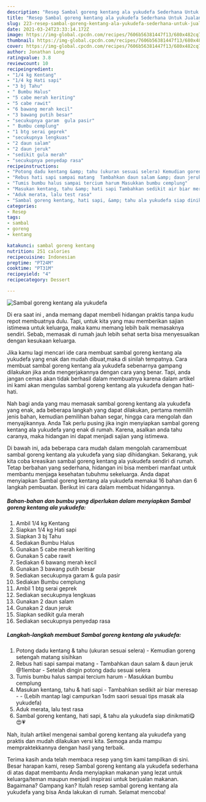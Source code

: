```yaml
---
description: "Resep Sambal goreng kentang ala yukudefa Sederhana Untuk Jualan"
title: "Resep Sambal goreng kentang ala yukudefa Sederhana Untuk Jualan"
slug: 223-resep-sambal-goreng-kentang-ala-yukudefa-sederhana-untuk-jualan
date: 2021-03-24T23:33:14.172Z
image: https://img-global.cpcdn.com/recipes/7606b56381447f13/680x482cq70/sambal-goreng-kentang-ala-yukudefa-foto-resep-utama.jpg
thumbnail: https://img-global.cpcdn.com/recipes/7606b56381447f13/680x482cq70/sambal-goreng-kentang-ala-yukudefa-foto-resep-utama.jpg
cover: https://img-global.cpcdn.com/recipes/7606b56381447f13/680x482cq70/sambal-goreng-kentang-ala-yukudefa-foto-resep-utama.jpg
author: Jonathan Long
ratingvalue: 3.8
reviewcount: 10
recipeingredient:
- "1/4 kg Kentang"
- "1/4 kg Hati sapi"
- "3 bj Tahu"
- " Bumbu Halus"
- "5 cabe merah keriting"
- "5 cabe rawit"
- "6 bawang merah kecil"
- "3 bawang putih besar"
- "secukupnya garam  gula pasir"
- " Bumbu cemplung"
- "1 btg serai geprek"
- "secukupnya lengkuas"
- "2 daun salam"
- "2 daun jeruk"
- "sedikit gula merah"
- "secukupnya penyedap rasa"
recipeinstructions:
- "Potong dadu kentang &amp; tahu (ukuran sesuai selera) Kemudian goreng setengah matang sisihkan"
- "Rebus hati sapi sampai matang  Tambahkan daun salam &amp; daun jeruk @1lembar Setelah dingin potong dadu sesuai selera"
- "Tumis bumbu halus sampai tercium harum Masukkan bumbu cemplung"
- "Masukan kentang, tahu &amp; hati sapi Tambahkan sedikit air biar meresap  (Lebih mantap lagi campurkan 1sdm saori sesuai tips masak ala yukudefa)"
- "Aduk merata, lalu test rasa"
- "Sambal goreng kentang, hati sapi, &amp; tahu ala yukudefa siap dinikmati😋😍💗"
categories:
- Resep
tags:
- sambal
- goreng
- kentang

katakunci: sambal goreng kentang 
nutrition: 251 calories
recipecuisine: Indonesian
preptime: "PT24M"
cooktime: "PT31M"
recipeyield: "4"
recipecategory: Dessert

---
```



![Sambal goreng kentang ala yukudefa](https://img-global.cpcdn.com/recipes/7606b56381447f13/680x482cq70/sambal-goreng-kentang-ala-yukudefa-foto-resep-utama.jpg)

Di era  saat ini , anda memang dapat membeli hidangan praktis tanpa kudu repot membuatnya dulu. Tapi, untuk kita yang mau memberikan sajian istimewa untuk keluarga, maka kamu memang lebih baik memasaknya sendiri. Sebab, memasak di rumah jauh lebih sehat serta bisa menyesuaikan dengan kesukaan keluarga.

Jika kamu lagi mencari ide cara membuat sambal goreng kentang ala yukudefa yang enak dan mudah dibuat,maka di sinilah tempatnya. Cara membuat sambal goreng kentang ala yukudefa  sebenarnya gampang dilakukan jika anda mengerjakannya dengan cara yang benar. Tapi, anda jangan cemas akan tidak berhasil dalam membuatnya 
karena dalam artikel ini kami akan mengulas sambal goreng kentang ala yukudefa dengan hati-hati.  



Nah bagi anda yang mau memasak sambal goreng kentang ala yukudefa yang enak, ada beberapa langkah yang dapat dilakukan, pertama memilih jenis bahan, kemudian pemilihan bahan segar, hingga cara mengolah dan menyajikannya. Anda Tak perlu pusing jika ingin menyiapkan sambal goreng kentang ala yukudefa yang enak di rumah. Karena, asalkan anda  tahu caranya, maka hidangan ini dapat menjadi sajian yang istimewa.

Di bawah ini, ada beberapa cara mudah dalam mengolah caramembuat sambal goreng kentang ala yukudefa yang siap dihidangkan. Sekarang, yuk kita coba kreasikan sambal goreng kentang ala yukudefa sendiri di rumah. Tetap berbahan yang sederhana, hidangan ini bisa memberi manfaat untuk membantu menjaga kesehatan tubuhmu sekeluarga. Anda dapat menyiapkan Sambal goreng kentang ala yukudefa memakai 16 bahan dan 6 langkah pembuatan. Berikut ini cara dalam membuat hidangannya.

<!--inarticleads1-->

##### Bahan-bahan dan bumbu yang diperlukan dalam menyiapkan Sambal goreng kentang ala yukudefa:

1. Ambil 1/4 kg Kentang
1. Siapkan 1/4 kg Hati sapi
1. Siapkan 3 bj Tahu
1. Sediakan  Bumbu Halus
1. Gunakan 5 cabe merah keriting
1. Gunakan 5 cabe rawit
1. Sediakan 6 bawang merah kecil
1. Gunakan 3 bawang putih besar
1. Sediakan secukupnya garam &amp; gula pasir
1. Sediakan  Bumbu cemplung
1. Ambil 1 btg serai geprek
1. Sediakan secukupnya lengkuas
1. Gunakan 2 daun salam
1. Gunakan 2 daun jeruk
1. Siapkan sedikit gula merah
1. Sediakan secukupnya penyedap rasa




<!--inarticleads2-->

##### Langkah-langkah membuat Sambal goreng kentang ala yukudefa:

1. Potong dadu kentang &amp; tahu (ukuran sesuai selera) - Kemudian goreng setengah matang sisihkan
1. Rebus hati sapi sampai matang  - Tambahkan daun salam &amp; daun jeruk @1lembar - Setelah dingin potong dadu sesuai selera
1. Tumis bumbu halus sampai tercium harum - Masukkan bumbu cemplung
1. Masukan kentang, tahu &amp; hati sapi - Tambahkan sedikit air biar meresap -  - (Lebih mantap lagi campurkan 1sdm saori sesuai tips masak ala yukudefa)
1. Aduk merata, lalu test rasa
1. Sambal goreng kentang, hati sapi, &amp; tahu ala yukudefa siap dinikmati😋😍💗




Nah, itulah artikel mengenai  sambal goreng kentang ala yukudefa  yang praktis dan mudah dilakukan versi kita. Semoga anda mampu mempraktekkannya dengan hasil yang terbaik. 

Terima kasih anda telah membaca resep yang tim kami tampilkan di sini. Besar harapan kami, resep  Sambal goreng kentang ala yukudefa sederhana di atas dapat membantu Anda menyiapkan makanan yang lezat untuk keluarga/teman maupun menjadi inspirasi untuk berjualan makanan. Bagaimana? Gampang kan? Itulah resep sambal goreng kentang ala yukudefa yang bisa Anda lakukan di rumah. Selamat mencoba!

